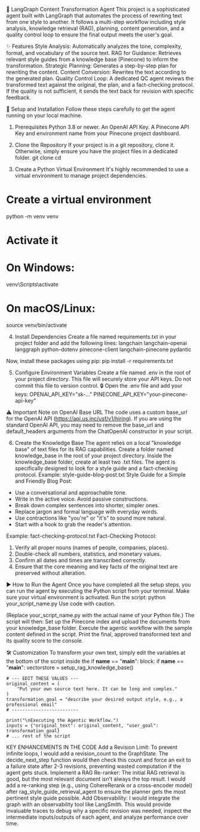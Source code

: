 ﻿🤖 LangGraph Content Transformation Agent
This project is a sophisticated agent built with LangGraph that automates the process of rewriting text from one style to another. It follows a multi-step workflow including style analysis, knowledge retrieval (RAG), planning, content generation, and a quality control loop to ensure the final output meets the user's goal.


✨ Features
    Style Analysis: Automatically analyzes the tone, complexity, format, and vocabulary of the source text.
    RAG for Guidance: Retrieves relevant style guides from a knowledge base (Pinecone) to inform the transformation.
    Strategic Planning: Generates a step-by-step plan for rewriting the content.
    Content Conversion: Rewrites the text according to the generated plan.
    Quality Control Loop: A dedicated QC agent reviews the transformed text against the original, the plan, and a fact-checking protocol. If the quality is not sufficient, it sends the text back for revision with specific feedback.


🚀 Setup and Installation
Follow these steps carefully to get the agent running on your local machine.

1. Prerequisites
Python 3.8 or newer.
An OpenAI API Key.
A Pinecone API Key and environment name from your Pinecone project dashboard.

2. Clone the Repository
If your project is in a git repository, clone it. Otherwise, simply ensure you have the project files in a dedicated folder.
git clone <your-repository-url>
cd <your-repository-name>



3. Create a Python Virtual Environment
It's highly recommended to use a virtual environment to manage project dependencies.
# Create a virtual environment
python -m venv venv

# Activate it
# On Windows:
venv\Scripts\activate
# On macOS/Linux:
source venv/bin/activate


4. Install Dependencies
Create a file named requirements.txt in your project folder and add the following lines:
langchain
langchain-openai
langgraph
python-dotenv
pinecone-client
langchain-pinecone
pydantic


Now, install these packages using pip:
pip install -r requirements.txt



5. Configure Environment Variables
Create a file named .env in the root of your project directory. This file will securely store your API keys. Do not commit this file to version control. 🔒
Open the .env file and add your keys:
OPENAI_API_KEY="sk-..."
PINECONE_API_KEY="your-pinecone-api-key"

⚠️ Important Note on OpenAI Base URL
The code uses a custom base_url for the OpenAI API (https://api.us.inc/usf/v1/hiring). If you are using the standard OpenAI API, you may need to remove the base_url and default_headers arguments from the ChatOpenAI constructor in your script.


6. Create the Knowledge Base
The agent relies on a local "knowledge base" of text files for its RAG capabilities.
Create a folder named knowledge_base in the root of your project directory.
Inside the knowledge_base folder, create at least two .txt files. The agent is specifically designed to look for a style guide and a fact-checking protocol.
Example: style-guide-blog-post.txt
Style Guide for a Simple and Friendly Blog Post:
- Use a conversational and approachable tone.
- Write in the active voice. Avoid passive constructions.
- Break down complex sentences into shorter, simpler ones.
- Replace jargon and formal language with everyday words.
- Use contractions like "you're" or "it's" to sound more natural.
- Start with a hook to grab the reader's attention.

Example: fact-checking-protocol.txt
Fact-Checking Protocol:
1. Verify all proper nouns (names of people, companies, places).
2. Double-check all numbers, statistics, and monetary values.
3. Confirm all dates and times are transcribed correctly.
4. Ensure that the core meaning and key facts of the original text are preserved without alteration.


▶️ How to Run the Agent
Once you have completed all the setup steps, you can run the agent by executing the Python script from your terminal.
Make sure your virtual environment is activated.
Run the script:
python your_script_name.py
Use code with caution.

(Replace your_script_name.py with the actual name of your Python file.)
The script will then:
Set up the Pinecone index and upload the documents from your knowledge_base folder.
Execute the agentic workflow with the sample content defined in the script.
Print the final, approved transformed text and its quality score to the console.


🛠️ Customization
To transform your own text, simply edit the variables at the bottom of the script inside the if __name__ == "__main__": block:
if __name__ == "__main__":
    vectorstore = setup_rag_knowledge_base()

    # --- EDIT THESE VALUES ---
    original_content = (
        "Put your own source text here. It can be long and complex."
    )
    transformation_goal = "describe your desired output style, e.g., a professional email"
    # -------------------------

    print("\nExecuting the Agentic Workflow.")
    inputs = {"original_text": original_content, "user_goal": transformation_goal}
    # ... rest of the script

KEY ENHANCEMENTS IN THE CODE
    Add a Revision Limit: To prevent infinite loops, I would add a revision_count to the GraphState. The decide_next_step function would then check this count and force an exit to a failure state after 2-3 revisions, preventing wasted computation if the agent gets stuck.
    Implement a RAG Re-ranker: The initial RAG retrieval is good, but the most relevant document isn't always the top result. I would add a re-ranking step (e.g., using CohereRerank or a cross-encoder model) after rag_style_guide_retrieval_agent to ensure the planner gets the most pertinent style guide possible.
    Add Observability: I would integrate the graph with an observability tool like LangSmith. This would provide invaluable traces to debug why a specific revision was needed, inspect the intermediate inputs/outputs of each agent, and analyze performance over time.
    

